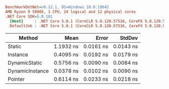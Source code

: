 ``` ini

BenchmarkDotNet=v0.12.1, OS=Windows 10.0.19042
AMD Ryzen 9 5900X, 1 CPU, 24 logical and 12 physical cores
.NET Core SDK=5.0.101
  [Host]     : .NET Core 5.0.1 (CoreCLR 5.0.120.57516, CoreFX 5.0.120.57516), X64 RyuJIT
  DefaultJob : .NET Core 5.0.1 (CoreCLR 5.0.120.57516, CoreFX 5.0.120.57516), X64 RyuJIT


```
|          Method |      Mean |     Error |    StdDev |
|---------------- |----------:|----------:|----------:|
|          Static | 1.1932 ns | 0.0161 ns | 0.0143 ns |
|        Instance | 0.4095 ns | 0.0192 ns | 0.0179 ns |
|   DynamicStatic | 0.5756 ns | 0.0090 ns | 0.0084 ns |
| DynamicInstance | 0.0378 ns | 0.0102 ns | 0.0090 ns |
|         Pointer | 0.6114 ns | 0.0233 ns | 0.0218 ns |
